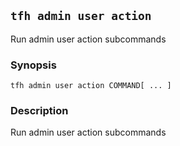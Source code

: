 ## `tfh admin user action`

Run admin user action subcommands

### Synopsis

    tfh admin user action COMMAND[ ... ]

### Description

Run admin user action subcommands

